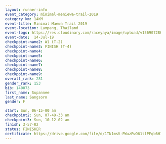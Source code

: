 ```yaml
---
layout: runner-info 
event_category: minimal-meniewa-trail-2019 
category_km: 14KM 
event-title: Minimal Maewa Trail 2019 
event-location: Lampang, Thailand 
event-logo: https://res.cloudinary.com/raceyaya/image/upload/v1569072805/logo/minimal-trail_ktnvsp.jpg 
event-date:  14-Jul-19 
checkpoint-name2: W1 (T-2) 
checkpoint-name3: FINISH (T-4) 
checkpoint-name4: 
checkpoint-name5: 
checkpoint-name6: 
checkpoint-name7: 
checkpoint-name8: 
checkpoint-name9: 
overall_rank: 281
gender_rank: 153
bib: 140073
first_name: Supannee
last_name: Sangsorn
gender: F

start: Sun, 06-15-00 am
checkpoint2: Sun, 07-49-33 am
checkpoint3: Sun, 10-12-02 am
finish: 3-57-02
status: FINISHER
certificate: https://drive.google.com/file/d/1TN1msV-PWuzFwD61tlPFqb6H1SbVXm8l/view?usp=sharing
---
```

